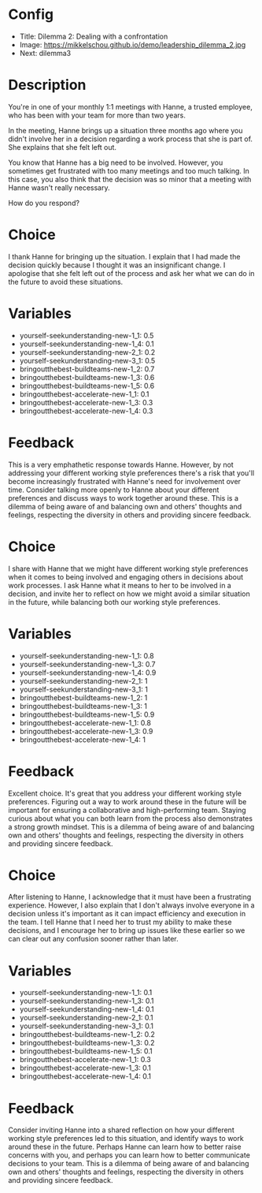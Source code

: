 # Config
 - Title: Dilemma 2: Dealing with a confrontation
 - Image: https://mikkelschou.github.io/demo/leadership_dilemma_2.jpg
 - Next: dilemma3

# Description
You're in one of your monthly 1:1 meetings with Hanne, a trusted employee, who has been with your team for more than two years. 

In the meeting, Hanne brings up a situation three months ago where you didn't involve her in a decision regarding a work process that she is part of. She explains that she felt left out.

You know that Hanne has a big need to be involved. However, you sometimes get frustrated with too many meetings and too much talking. In this case, you also think that the decision was so minor that a meeting with Hanne wasn't really necessary.

How do you respond?


# Choice
I thank Hanne for bringing up the situation. I explain that I had made the decision quickly because I thought it was an insignificant change. I apologise that she felt left out of the process and ask her what we can do in the future to avoid these situations.

# Variables
- yourself-seekunderstanding-new-1_1: 0.5
- yourself-seekunderstanding-new-1_4: 0.1
- yourself-seekunderstanding-new-2_1: 0.2
- yourself-seekunderstanding-new-3_1: 0.5
- bringoutthebest-buildteams-new-1_2: 0.7
- bringoutthebest-buildteams-new-1_3: 0.6
- bringoutthebest-buildteams-new-1_5: 0.6
- bringoutthebest-accelerate-new-1_1: 0.1
- bringoutthebest-accelerate-new-1_3: 0.3
- bringoutthebest-accelerate-new-1_4: 0.3
 

# Feedback
This is a very emphathetic response towards Hanne. However, by not addressing your different working style preferences there's a risk that you'll become increasingly frustrated with Hanne's need for involvement over time. Consider talking more openly to Hanne about your different preferences and discuss ways to work together around these. 
This is a dilemma of being aware of and balancing own and others' thoughts and feelings, respecting the diversity in others and providing sincere feedback.




# Choice
I share with Hanne that we might have different working style preferences when it comes to being involved and engaging others in decisions about work processes. I ask Hanne what it means to her to be involved in a decision, and invite her to reflect on how we might avoid a similar situation in the future, while balancing both our working style preferences. 

# Variables
- yourself-seekunderstanding-new-1_1: 0.8
- yourself-seekunderstanding-new-1_3: 0.7
- yourself-seekunderstanding-new-1_4: 0.9
- yourself-seekunderstanding-new-2_1: 1
- yourself-seekunderstanding-new-3_1: 1
- bringoutthebest-buildteams-new-1_2: 1
- bringoutthebest-buildteams-new-1_3: 1
- bringoutthebest-buildteams-new-1_5: 0.9
- bringoutthebest-accelerate-new-1_1: 0.8
- bringoutthebest-accelerate-new-1_3: 0.9
- bringoutthebest-accelerate-new-1_4: 1

# Feedback
Excellent choice. It's great that you address your different working style preferences. Figuring out a way to work around these in the future will be important for ensuring a collaborative and high-performing team. Staying curious about what you can both learn from the process also demonstrates a strong growth mindset. 
This is a dilemma of being aware of and balancing own and others' thoughts and feelings, respecting the diversity in others and providing sincere feedback.



# Choice
After listening to Hanne, I acknowledge that it must have been a frustrating experience. However, I also explain that I don't always involve everyone in a decision unless it's important as it can impact efficiency and execution in the team. I tell Hanne that I need her to trust my ability to make these decisions, and I encourage her to bring up issues like these earlier so we can clear out any confusion sooner rather than later.

# Variables
- yourself-seekunderstanding-new-1_1: 0.1
- yourself-seekunderstanding-new-1_3: 0.1
- yourself-seekunderstanding-new-1_4: 0.1
- yourself-seekunderstanding-new-2_1: 0.1
- yourself-seekunderstanding-new-3_1: 0.1
- bringoutthebest-buildteams-new-1_2: 0.2
- bringoutthebest-buildteams-new-1_3: 0.2
- bringoutthebest-buildteams-new-1_5: 0.1
- bringoutthebest-accelerate-new-1_1: 0.3
- bringoutthebest-accelerate-new-1_3: 0.1
- bringoutthebest-accelerate-new-1_4: 0.1

# Feedback
 Consider inviting Hanne into a shared reflection on how your different working style preferences led to this situation, and identify ways to work around these in the future. Perhaps Hanne can learn how to better raise concerns with you, and perhaps you can learn how to better communicate decisions to your team. 
This is a dilemma of being aware of and balancing own and others' thoughts and feelings, respecting the diversity in others and providing sincere feedback.





